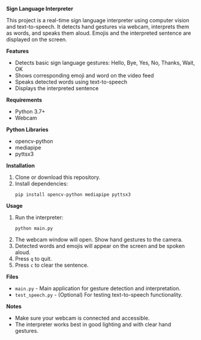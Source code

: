 **Sign Language Interpreter**

This project is a real-time sign language interpreter using computer vision and text-to-speech. It detects hand gestures via webcam, interprets them as words, and speaks them aloud. Emojis and the interpreted sentence are displayed on the screen.

**Features**

- Detects basic sign language gestures: Hello, Bye, Yes, No, Thanks, Wait, OK
- Shows corresponding emoji and word on the video feed
- Speaks detected words using text-to-speech
- Displays the interpreted sentence

**Requirements**

- Python 3.7+
- Webcam

**Python Libraries**

- opencv-python
- mediapipe
- pyttsx3

**Installation**

1. Clone or download this repository.
2. Install dependencies:
    ```
    pip install opencv-python mediapipe pyttsx3
    ```

**Usage**

1. Run the interpreter:
    ```
    python main.py
    ```
2. The webcam window will open. Show hand gestures to the camera.
3. Detected words and emojis will appear on the screen and be spoken aloud.
4. Press `q` to quit.
5. Press `c` to clear the sentence.

**Files**

- `main.py` - Main application for gesture detection and interpretation.
- `test_speech.py` - (Optional) For testing text-to-speech functionality.

**Notes**

- Make sure your webcam is connected and accessible.
- The interpreter works best in good lighting and with clear hand gestures.
